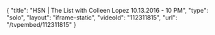 {
    "title": "HSN | The List with Colleen Lopez 10.13.2016 - 10 PM",
    "type": "solo",
    "layout": "iframe-static",
    "videoId": "112311815",
    "url": "\/tvpembed\/112311815"
}